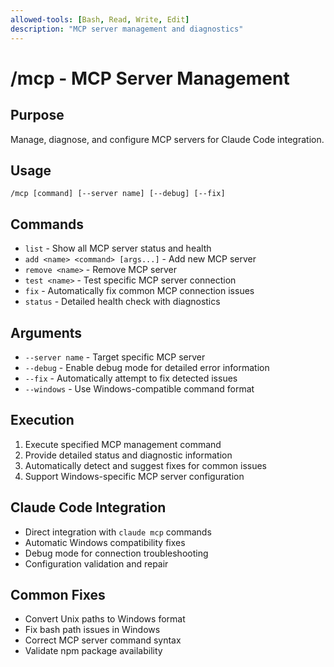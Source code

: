 ```yaml
---
allowed-tools: [Bash, Read, Write, Edit]
description: "MCP server management and diagnostics"
---
```


# /mcp - MCP Server Management

## Purpose
Manage, diagnose, and configure MCP servers for Claude Code integration.

## Usage
```
/mcp [command] [--server name] [--debug] [--fix]
```

## Commands
- `list` - Show all MCP server status and health
- `add <name> <command> [args...]` - Add new MCP server
- `remove <name>` - Remove MCP server
- `test <name>` - Test specific MCP server connection
- `fix` - Automatically fix common MCP connection issues
- `status` - Detailed health check with diagnostics

## Arguments
- `--server name` - Target specific MCP server
- `--debug` - Enable debug mode for detailed error information
- `--fix` - Automatically attempt to fix detected issues
- `--windows` - Use Windows-compatible command format

## Execution
1. Execute specified MCP management command
2. Provide detailed status and diagnostic information
3. Automatically detect and suggest fixes for common issues
4. Support Windows-specific MCP server configuration

## Claude Code Integration
- Direct integration with `claude mcp` commands
- Automatic Windows compatibility fixes
- Debug mode for connection troubleshooting
- Configuration validation and repair

## Common Fixes
- Convert Unix paths to Windows format
- Fix bash path issues in Windows
- Correct MCP server command syntax
- Validate npm package availability